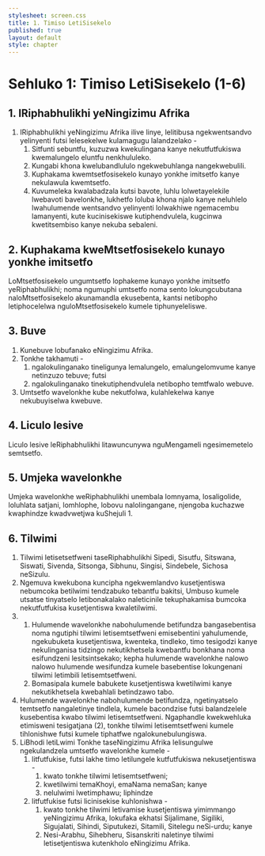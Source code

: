 ```yaml
---
stylesheet: screen.css
title: 1. Timiso LetiSisekelo
published: true
layout: default
style: chapter
---
```


# Sehluko 1: Timiso LetiSisekelo (1-6)

## 1. IRiphabhulikhi yeNingizimu Afrika

1.	IRiphabhulikhi yeNingizimu Afrika ilive linye, lelitibusa ngekwentsandvo yelinyenti futsi lelesekelwe kulamagugu lalandzelako -
	1.	Sitfunti sebuntfu, kuzuzwa kwekulingana kanye nekutfutfukiswa kwemalungelo eluntfu nenkhululeko.
	1.	Kungabi khona kwelubandlululo ngekwebuhlanga nangekwebulili.
	1.	Kuphakama kwemtsetfosisekelo kunayo yonkhe imitsetfo kanye nekulawula kwemtsetfo.
	1.	Kuvumeleka kwalabadzala kutsi bavote, luhlu lolwetayelekile lwebavoti bavelonkhe, lukhetfo loluba khona njalo kanye neluhlelo lwahulumende wentsandvo yelinyenti lolwakhiwe ngemacembu lamanyenti, kute kucinisekiswe kutiphendvulela, kugcinwa kwetitsembiso kanye nekuba sebaleni.

## 2. Kuphakama kweMtsetfosisekelo kunayo yonkhe imitsetfo

LoMtsetfosisekelo ungumtsetfo lophakeme kunayo yonkhe imitsetfo yeRiphabhulikhi; noma ngumuphi umtsetfo noma sento lokungcubutana naloMtsetfosisekelo akunamandla ekusebenta, kantsi netibopho letiphocelelwa nguloMtsetfosisekelo kumele tiphunyeleliswe.

## 3. Buve

1.	Kunebuve lobufanako eNingizimu Afrika.
2.	Tonkhe takhamuti -
	1.	ngalokulinganako tineligunya lemalungelo, emalungelomvume kanye netinzuzo tebuve; futsi
	1.	ngalokulinganako tinekutiphendvulela netibopho temtfwalo webuve.
3.	Umtsetfo wavelonkhe kube nekutfolwa, kulahlekelwa kanye nekubuyiselwa kwebuve.

## 4. Liculo lesive

Liculo lesive leRiphabhulikhi litawuncunywa nguMengameli ngesimemetelo semtsetfo.

## 5. Umjeka wavelonkhe

Umjeka wavelonkhe weRiphabhulikhi unembala lomnyama, losaligolide, loluhlata satjani, lomhlophe, lobovu nalolingangane, njengoba kuchazwe kwaphindze kwadvwetjwa kuShejuli 1.

## 6. Tilwimi

1.	Tilwimi letisetsetfweni taseRiphabhulikhi Sipedi, Sisutfu, Sitswana, Siswati, Sivenda, Sitsonga, Sibhunu, Singisi, Sindebele, Sichosa neSizulu.
2.	Ngemuva kwekubona kuncipha ngekwemlandvo kusetjentiswa nebumcoka betilwimi tendzabuko tebantfu bakitsi, Umbuso kumele utsatse tinyatselo letibonakalako naleticinile tekuphakamisa bumcoka nekutfutfukisa kusetjentiswa kwaletilwimi.
3.	
	1.	Hulumende wavelonkhe nabohulumende betifundza bangasebentisa noma ngutiphi tilwimi letisemtsetfweni emisebentini yahulumende, ngekubuketa kusetjentiswa, kwenteka, tindleko, timo tesigodzi kanye nekulinganisa tidzingo nekutikhetsela kwebantfu bonkhana noma esifundzeni lesitsintsekako; kepha hulumende wavelonkhe nalowo nalowo hulumende wesifundza kumele basebentise lokungenani tilwimi letimbili letisemtsetfweni.
	1.	Bomasipala kumele babukete kusetjentiswa kwetilwimi kanye nekutikhetsela kwebahlali betindzawo tabo.
4.	Hulumende wavelonkhe nabohulumende betifundza, ngetinyatselo temtsetfo nangaletinye tindlela, kumele bacondzise futsi balandzelele kusebentisa kwabo tilwimi letisemtsetfweni. Ngaphandle kwekwehluka etimisweni tesigatjana (2), tonkhe tilwimi letisemtsetfweni kumele tihlonishwe futsi kumele tiphatfwe ngalokunebulungiswa.
5.	LiBhodi letiLwimi Tonkhe taseNingizimu Afrika lelisungulwe ngekulandzela umtsetfo wavelonkhe kumele -
	1.	litfutfukise, futsi lakhe timo letilungele kutfutfukiswa nekusetjentiswa -
		1.	kwato tonkhe tilwimi letisemtsetfweni;
		1.	kwetilwimi temaKhoyi, emaNama nemaSan; kanye
		1.	nelulwimi lwetimphawu; liphindze
	1.	litfutfukise futsi licinisekise kuhlonishwa -
		1.	kwato tonkhe tilwimi letivamise kusetjentiswa yimimmango yeNingizimu Afrika, lokufaka ekhatsi Sijalimane, Sigiliki, Sigujalati, Sihindi, Siputukezi, Sitamili, Sitelegu neSi-urdu; kanye
		1.	Nesi-Arabhu, Sihebheru, Sisanskriti naletinye tilwimi letisetjentiswa kutenkholo eNingizimu Afrika.
